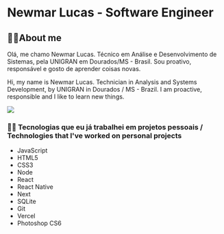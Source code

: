 # Newmar Lucas - Software Engineer

## 🙋‍♂️About me

Olá, me chamo Newmar Lucas. Técnico em Análise e Desenvolvimento de Sistemas, pela UNIGRAN em Dourados/MS - Brasil. Sou proativo, responsável e gosto de aprender coisas novas.

Hi, my name is Newmar Lucas. Technician in Analysis and Systems Development, by UNIGRAN in Dourados / MS - Brazil. I am proactive, responsible and I like to learn new things.

<p align="left">
<!-- Linguagens mais usadas -->
  <img src="https://github-readme-stats.vercel.app/api/top-langs/?username=NewmarLucas&theme=blue-green"/>
</p>

### 👨‍💻 Tecnologias que eu já trabalhei em projetos pessoais / Technologies that I've worked on personal projects
- JavaScript
- HTML5
- CSS3
- Node
- React 
- React Native
- Next 
- SQLite
- Git
- Vercel
- Photoshop CS6
